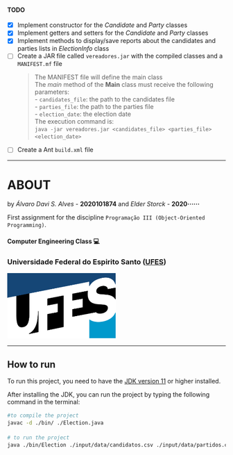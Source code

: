 
#### TODO

* [x] Implement constructor for the _Candidate_ and _Party_ classes
* [x] Implement getters and setters for the _Candidate_ and _Party_ classes
* [x] Implement methods to display/save reports about the candidates and parties lists in _ElectionInfo_ class
* [ ] Create a JAR file called `vereadores.jar` with the compiled classes and a `MANIFEST.mf` file
	> The MANIFEST file will define the main class  
	> The _main_ method of the **Main** class must receive the following parameters:  
		- `candidates_file`: the path to the candidates file  
		- `parties_file`: the path to the parties file  
		- `election_date`: the election date  
	> The execution command is:  
		`java -jar vereadores.jar <candidates_file> <parties_file> <election_date>`  
* [ ] Create a Ant `build.xml` file

___

# ABOUT

by _Álvaro Davi S. Alves_ - **2020101874**
and _Elder Storck_ - **2020······**

First assignment for the discipline  ```Programação III (Object-Oriented Programming)```.


#### Computer Engineering Class :computer:

### Universidade Federal do Espirito Santo ([UFES](https://ufes.br))


<img src="./docs/img/marca_ufes.png" alt="ufes logo" height="150px" width="250px">   

---

## How to run

To run this project, you need to have the [JDK version 11](https://www.oracle.com/br/java/technologies/javase/jdk11-archive-downloads.html) or higher installed.  

After installing the JDK, you can run the project by typing the following command in the terminal:  
```sh
#to compile the project
javac -d ./bin/ ./Election.java

# to run the project
java ./bin/Election ./input/data/candidatos.csv ./input/data/partidos.csv 15/11/2020
```
